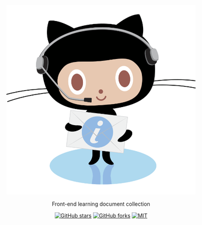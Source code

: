 <p align="center">
<img  alt="chodocs" src="./public/github-bk2.png"/>
</p>

<p align="center">
Front-end learning document collection
</p>

<p align="center">
<a href="https://github.com/mylinuser/daily-blog" target="__blank"><img alt="GitHub stars" src="https://img.shields.io/github/stars/mylinuser/daily-blog?style=social"></a>
<a href="https://github.com/mylinuser/daily-blog/network"><img alt="GitHub forks" src="https://img.shields.io/github/forks/mylinuser/daily-blog?style=social"></a>
<a href="https://github.com/mylinuser/daily-blog" target="__blank"><img alt="MIT" src="https://img.shields.io/github/license/mylinuser/daily-blog"></a>
